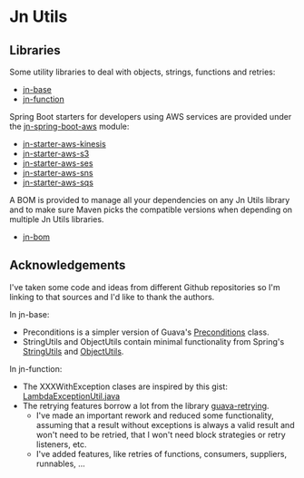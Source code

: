 # Jn Utils

## Libraries

Some utility libraries to deal with objects, strings, functions and retries:
* [jn-base](jn-base/README.md)
* [jn-function](jn-function/README.md)

Spring Boot starters for developers using AWS services are provided under the
[jn-spring-boot-aws](jn-spring-boot-aws/README.md) module:
* [jn-starter-aws-kinesis](jn-spring-boot-aws/jn-starter-aws-kinesis/README.md)
* [jn-starter-aws-s3](jn-spring-boot-aws/jn-starter-aws-s3/README.md)
* [jn-starter-aws-ses](jn-spring-boot-aws/jn-starter-aws-ses/README.md)
* [jn-starter-aws-sns](jn-spring-boot-aws/jn-starter-aws-sns/README.md)
* [jn-starter-aws-sqs](jn-spring-boot-aws/jn-starter-aws-sqs/README.md)

A BOM is provided to manage all your dependencies on any Jn Utils library and to make
sure Maven picks the compatible versions when depending on multiple Jn Utils libraries.
* [jn-bom](jn-bom/README.md)

## Acknowledgements

I've taken some code and ideas from different Github repositories so I'm linking to that
sources and I'd like to thank the authors.

In jn-base:
* Preconditions is a simpler version of Guava's 
[Preconditions](https://github.com/google/guava/blob/master/guava/src/com/google/common/base/Preconditions.java) class.
* StringUtils and ObjectUtils contain minimal functionality from Spring's 
[StringUtils](https://github.com/spring-projects/spring-framework/blob/master/spring-core/src/main/java/org/springframework/util/StringUtils.java)
and [ObjectUtils](https://github.com/spring-projects/spring-framework/blob/master/spring-core/src/main/java/org/springframework/util/ObjectUtils.java).

In jn-function:
* The XXXWithException clases are inspired by this gist:
[LambdaExceptionUtil.java](https://gist.github.com/jomoespe/ea5c21722b693c09c38bf6286226cd92)
* The retrying features borrow a lot from the library [guava-retrying](https://github.com/rholder/guava-retrying).
  * I've made an important rework and reduced some functionality, assuming that a result without exceptions is 
  always a valid result and won't need to be retried, that I won't need block strategies or retry
  listeners, etc.
  * I've added features, like retries of functions, consumers, suppliers, runnables, ...
